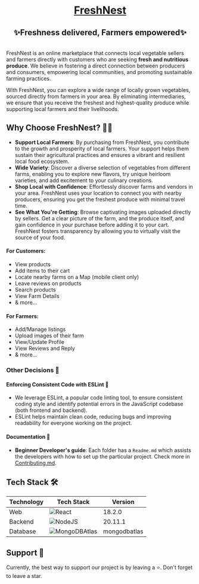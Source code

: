 <p align="center">
    <h1 align="center">
        <a href="https://fresh-nest.netlify.app">
      FreshNest
        </a>
    </h1>
    <h2 align="center"> ✨Freshness delivered, Farmers empowered✨</h2>
</p>

<br/>
FreshNest is an online marketplace that connects local vegetable sellers and farmers directly with customers who are seeking <strong>fresh and nutritious produce</strong>. We believe in fostering a direct connection between producers and consumers, empowering local communities, and promoting sustainable farming practices.

With FreshNest, you can explore a wide range of locally grown vegetables, sourced directly from farmers in your area. By eliminating intermediaries, we ensure that you receive the freshest and highest-quality produce while supporting local farmers and their livelihoods.

## Why Choose FreshNest? 🤷‍♂️

- **Support Local Farmers**: By purchasing from FreshNest, you contribute to the growth and prosperity of local farmers. Your support helps them sustain their agricultural practices and ensures a vibrant and resilient local food ecosystem.
- **Wide Variety**: Discover a diverse selection of vegetables from different farms, enabling you to explore new flavors, try unique heirloom varieties, and add excitement to your culinary creations.
- **Shop Local with Confidence**: Effortlessly discover farms and vendors in your area. FreshNest uses your location to connect you with nearby producers, ensuring you get the freshest produce with minimal travel time.
- **See What You're Getting**: Browse captivating images uploaded directly by sellers. Get a clear picture of the farm, and the produce itself, and gain confidence in your purchase before adding it to your cart. FreshNest fosters transparency by allowing you to virtually visit the source of your food.

#### For Customers:
- View products
- Add items to their cart
- Locate nearby farms on a Map (mobile client only)
- Leave reviews on products
- Search products
- View Farm Details
- & more...

#### For Farmers:
- Add/Manage listings
- Upload images of their farm
- View/Update Profile
- View Reviews and Reply
- & more...


### Other Decisions 🐳

#### Enforcing Consistent Code with ESLint 🧹
- We leverage ESLint, a popular code linting tool, to ensure consistent coding style and identify potential errors in the JavaScript codebase (both frontend and backend).
- ESLint helps maintain clean code, reducing bugs and improving readability for everyone working on the project.

#### Documentation 📃
- **Beginner Developer's guide**: Each folder has a `Readme.md` which assists the developers with how to set up the particular project. Check more in [Contributing.md](./Contributing.md).

## Tech Stack 🛠️

| Technology | Tech Stack                                                                                                           | Version      |
| ---------- | -------------------------------------------------------------------------------------------------------------------- | ------------ |
| Web        | ![React](https://img.shields.io/badge/react-%2320232a.svg?style=for-the-badge&logo=react&logoColor=%2361DAFB)        | 18.2.0       |
| Backend    | ![NodeJS](https://img.shields.io/badge/node.js-6DA55F?style=for-the-badge&logo=node.js&logoColor=white)              | 20.11.1      |
| Database   | ![MongoDBAtlas](https://img.shields.io/badge/MongoDB-%234ea94b.svg?style=for-the-badge&logo=mongodb&logoColor=white) | mongodbatlas |


## Support 🙏

Currently, the best way to support our project is by leaving a ⭐️. Don't forget to leave a star.
